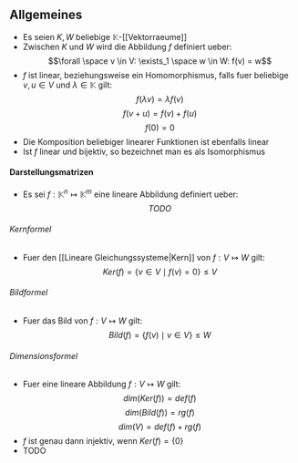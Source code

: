 ## Allgemeines
- Es seien $K, W$ beliebige $\mathbb{K}$-[[Vektorraeume]]
- Zwischen $K$ und $W$ wird die Abbildung $f$ definiert ueber:
$$\forall \space v \in V: \exists_1 \space w \in W: f(v) = w$$
- $f$ ist linear, beziehungsweise ein Homomorphismus, falls fuer beliebige $v, u \in V$ und $\lambda \in \mathbb{K}$ gilt:
$$f(\lambda v) = \lambda f(v)$$
$$f(v + u) = f(v) + f(u)$$
$$f(0) = 0$$
- Die Komposition beliebiger linearer Funktionen ist ebenfalls linear
- Ist $f$ linear und bijektiv, so bezeichnet man es als Isomorphismus
#### Darstellungsmatrizen
- Es sei $f: \mathbb{K}^n \mapsto \mathbb{K}^m$ eine lineare Abbildung definiert ueber:
$$TODO$$
###### Kernformel
- Fuer den [[Lineare Gleichungssysteme|Kern]] von $f: V \mapsto W$ gilt:
$$Ker(f) = \{ v \in V \mid f(v) = 0 \} \leq V$$
###### Bildformel
- Fuer das Bild von $f: V \mapsto W$ gilt:
$$Bild(f) = \{f(v) \mid v \in V \} \leq W$$
###### Dimensionsformel
- Fuer eine lineare Abbildung $f: V \mapsto W$ gilt:
$$dim(Ker(f)) = def(f)$$
$$dim(Bild(f)) = rg(f)$$
$$dim(V) = def(f) + rg(f)$$
- $f$ ist genau dann injektiv, wenn $Ker(f) = \{ 0 \}$
- TODO